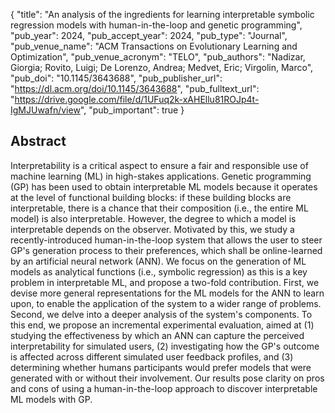 {
  "title": "An analysis of the ingredients for learning interpretable symbolic regression models with human-in-the-loop and genetic programming",
  "pub_year": 2024,
  "pub_accept_year": 2024,
  "pub_type": "Journal",
  "pub_venue_name": "ACM Transactions on Evolutionary Learning and Optimization",
  "pub_venue_acronym": "TELO",
  "pub_authors": "Nadizar, Giorgia; Rovito, Luigi; De Lorenzo, Andrea; Medvet, Eric; Virgolin, Marco",
  "pub_doi": "10.1145/3643688",
  "pub_publisher_url": "https://dl.acm.org/doi/10.1145/3643688",
  "pub_fulltext_url": "https://drive.google.com/file/d/1UFuq2k-xAHEllu81ROJp4t-IgMJUwafn/view",
  "pub_important": true
}

## Abstract
Interpretability is a critical aspect to ensure a fair and responsible use of machine learning (ML) in high-stakes applications. Genetic programming (GP) has been used to obtain interpretable ML models  because it operates at the level of functional building blocks: if these building blocks are interpretable, there is a chance that their composition (i.e., the entire ML model) is also interpretable. However, the degree to which a model is interpretable depends on the observer. Motivated by this, we study a recently-introduced human-in-the-loop system that allows the user to steer GP's generation process to their preferences, which shall be online-learned by an artificial neural network (ANN). We focus on the generation of ML models as analytical functions (i.e., symbolic regression) as this is a key problem in interpretable ML, and propose a two-fold contribution. First, we devise more general representations for the ML models for the ANN to learn upon, to enable the application of the system to a wider range of problems. Second, we delve into a deeper analysis of the system's components. To this end, we propose an incremental experimental evaluation, aimed at (1) studying the effectiveness by which an ANN can capture the perceived interpretability for simulated users, (2) investigating how the GP's outcome is affected across different simulated user feedback profiles, and (3) determining whether humans participants would prefer models that were generated with or without their involvement. Our results pose clarity on pros and cons of using a human-in-the-loop approach to discover interpretable ML models with GP.
